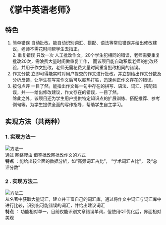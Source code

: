 # 《掌中英语老师》
## 特色
1. 简单错误 自动批改。能自动识别词汇、搭配、语法等常见错误并给出修改建议，老师不需花时间帮学生去指正。    
2. 重复错误 只改一次 人工批改作文，20个学生犯相同的错误，老师需要重复批改20次，需浪费大量时间做重复工作，
而该项目能自动积累老师的批改经验，并用于作文批改，老师无需花费大量时间重复批改相同的错误。            	
3. 作文分数 立即可得能实时对用户提交的作文进行批改，并立刻给出作文分数及分析反馈，让学生在写完作文后可以趁热打铁，迅速纠正作文存在的错误。		 
4. 按句点评 一目了然。能指出作文每一句中存在的拼写、语法、词汇、搭配错误，并一一给出修改建议，作文存在的错误，一目了然。		
除此之外，该项目还为学生用户提供特定知识点的扩展训练、搭配推荐、参考例句等。为学生提供全面的写作指导，帮助学生自主学习。	

## 实现方法（共两种）	

### 1. 实现方法一	
![方法一](http://a2.qpic.cn/psb?/c14afc9a-e033-4fe6-bcba-f14888f5d08f/SSxbpUVBNymEL2CjnwZG*zwYIBAp98Q0ehmf8sNaIe4!/m/dDUBAAAAAAAA&bo=IAOUAQAAAAARB4Y!&rf=photolist)		    
通过 网络爬虫 借鉴批改网批改作文的方式		    
**特点** ：能给出较全面的数据分析，如“高频词汇占比”， “学术词汇占比”， 及“总评分数”		    
### 2 . 实现方法二	
![方法二](http://a1.qpic.cn/psb?/c14afc9a-e033-4fe6-bcba-f14888f5d08f/Jop*6EcxWU2LzLMJrmh4XLDCZ4KCb6AjyJTusyOA1aE!/m/dDQBAAAAAAAA&bo=JQN6AgAAAAARB24!&rf=photolist)		    
从名著中获取大量词汇，建立并丰富自己的词汇库，通过将作文中词汇与词汇库中进行比较，识别出可能错误的词汇，并给出建议词汇		      
**特点** ： 功能相对单一，目前仅能识别文章错误单词，但使用QT优化后，界面相对美观 	          


